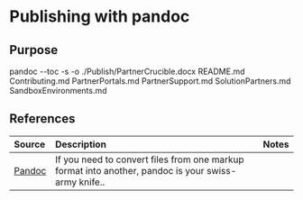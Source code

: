 # Publishing with pandoc

## Purpose

pandoc --toc -s -o ./Publish/PartnerCrucible.docx README.md Contributing.md PartnerPortals.md PartnerSupport.md SolutionPartners.md SandboxEnvironments.md

## References


Source | Description | Notes
:----- | :-----  | :-----
[Pandoc](https://pandoc.org/) | If you need to convert files from one markup format into another, pandoc is your swiss-army knife..

